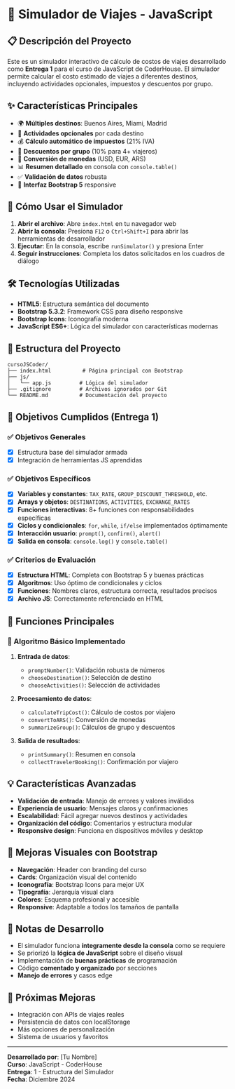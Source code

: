 # 🛫 Simulador de Viajes - JavaScript

## 📋 Descripción del Proyecto

Este es un simulador interactivo de cálculo de costos de viajes desarrollado como **Entrega 1** para el curso de JavaScript de CoderHouse. El simulador permite calcular el costo estimado de viajes a diferentes destinos, incluyendo actividades opcionales, impuestos y descuentos por grupo.

## ✨ Características Principales

- 🌍 **Múltiples destinos**: Buenos Aires, Miami, Madrid
- 🎯 **Actividades opcionales** por cada destino
- 💰 **Cálculo automático de impuestos** (21% IVA)
- 👥 **Descuentos por grupo** (10% para 4+ viajeros)
- 💱 **Conversión de monedas** (USD, EUR, ARS)
- 📊 **Resumen detallado** en consola con `console.table()`
- ✅ **Validación de datos** robusta
- 🎨 **Interfaz Bootstrap 5** responsive

## 🚀 Cómo Usar el Simulador

1. **Abrir el archivo**: Abre `index.html` en tu navegador web
2. **Abrir la consola**: Presiona `F12` o `Ctrl+Shift+I` para abrir las herramientas de desarrollador
3. **Ejecutar**: En la consola, escribe `runSimulator()` y presiona Enter
4. **Seguir instrucciones**: Completa los datos solicitados en los cuadros de diálogo

## 🛠️ Tecnologías Utilizadas

- **HTML5**: Estructura semántica del documento
- **Bootstrap 5.3.2**: Framework CSS para diseño responsive
- **Bootstrap Icons**: Iconografía moderna
- **JavaScript ES6+**: Lógica del simulador con características modernas

## 📁 Estructura del Proyecto

```
cursoJSCoder/
├── index.html          # Página principal con Bootstrap
├── js/
│   └── app.js         # Lógica del simulador
├── .gitignore         # Archivos ignorados por Git
└── README.md          # Documentación del proyecto
```

## 🎯 Objetivos Cumplidos (Entrega 1)

### ✅ Objetivos Generales
- [x] Estructura base del simulador armada
- [x] Integración de herramientas JS aprendidas

### ✅ Objetivos Específicos
- [x] **Variables y constantes**: `TAX_RATE`, `GROUP_DISCOUNT_THRESHOLD`, etc.
- [x] **Arrays y objetos**: `DESTINATIONS`, `ACTIVITIES`, `EXCHANGE_RATES`
- [x] **Funciones interactivas**: 8+ funciones con responsabilidades específicas
- [x] **Ciclos y condicionales**: `for`, `while`, `if/else` implementados óptimamente
- [x] **Interacción usuario**: `prompt()`, `confirm()`, `alert()`
- [x] **Salida en consola**: `console.log()` y `console.table()`

### ✅ Criterios de Evaluación
- [x] **Estructura HTML**: Completa con Bootstrap 5 y buenas prácticas
- [x] **Algoritmos**: Uso óptimo de condicionales y ciclos
- [x] **Funciones**: Nombres claros, estructura correcta, resultados precisos
- [x] **Archivo JS**: Correctamente referenciado en HTML

## 🔧 Funciones Principales

### 🎯 Algoritmo Básico Implementado

1. **Entrada de datos**: 
   - `promptNumber()`: Validación robusta de números
   - `chooseDestination()`: Selección de destino
   - `chooseActivities()`: Selección de actividades

2. **Procesamiento de datos**:
   - `calculateTripCost()`: Cálculo de costos por viajero
   - `convertToARS()`: Conversión de monedas
   - `summarizeGroup()`: Cálculos de grupo y descuentos

3. **Salida de resultados**:
   - `printSummary()`: Resumen en consola
   - `collectTravelerBooking()`: Confirmación por viajero

## 💡 Características Avanzadas

- **Validación de entrada**: Manejo de errores y valores inválidos
- **Experiencia de usuario**: Mensajes claros y confirmaciones
- **Escalabilidad**: Fácil agregar nuevos destinos y actividades
- **Organización del código**: Comentarios y estructura modular
- **Responsive design**: Funciona en dispositivos móviles y desktop

## 🎨 Mejoras Visuales con Bootstrap

- **Navegación**: Header con branding del curso
- **Cards**: Organización visual del contenido
- **Iconografía**: Bootstrap Icons para mejor UX
- **Tipografía**: Jerarquía visual clara
- **Colores**: Esquema profesional y accesible
- **Responsive**: Adaptable a todos los tamaños de pantalla

## 📝 Notas de Desarrollo

- El simulador funciona **íntegramente desde la consola** como se requiere
- Se priorizó la **lógica de JavaScript** sobre el diseño visual
- Implementación de **buenas prácticas** de programación
- Código **comentado y organizado** por secciones
- **Manejo de errores** y casos edge

## 🚀 Próximas Mejoras

- Integración con APIs de viajes reales
- Persistencia de datos con localStorage
- Más opciones de personalización
- Sistema de usuarios y favoritos

---

**Desarrollado por**: [Tu Nombre]  
**Curso**: JavaScript - CoderHouse  
**Entrega**: 1 - Estructura del Simulador  
**Fecha**: Diciembre 2024
